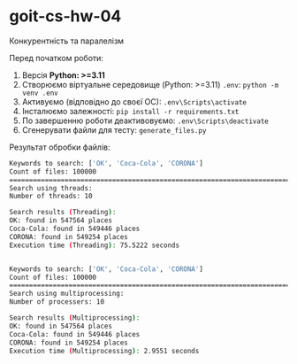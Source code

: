 # goit-cs-hw-04
Конкурентність та паралелізм

Перед початком роботи:
1. Версія **Python: >=3.11**
2. Cтворюємо віртуальне середовище (Python: >=3.11) `.env`: `python -m venv .env`
3. Активуємо (відповідно до своєї ОС): `.env\Scripts\activate`
4. Інсталюємо залежності: `pip install -r requirements.txt`
5. По завершенню роботи деактивовуємо: `.env\Scripts\deactivate`
6. Сгенерувати файли для тесту:  `generate_files.py`

Результат обробки файлів:
```bash
Keywords to search: ['OK', 'Coca-Cola', 'CORONA']
Count of files: 100000
================================================================================
Search using threads:
Number of threads: 10

Search results (Threading):
OK: found in 547564 places
Coca-Cola: found in 549446 places
CORONA: found in 549254 places
Execution time (Threading): 75.5222 seconds


Keywords to search: ['OK', 'Coca-Cola', 'CORONA']
Count of files: 100000
================================================================================
Search using multiprocessing:
Number of processers: 10

Search results (Multiprocessing):
OK: found in 547564 places
Coca-Cola: found in 549446 places
CORONA: found in 549254 places
Execution time (Multiprocessing): 2.9551 seconds
```